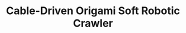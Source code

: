 ---
title: "Cable-Driven Origami Soft Robotic Crawler"
excerpt: "Soft robotic crawlers are desirable for their adaptability in unstructured environments. We were tasked to build such a robot to autonomously navigate a pipeline, modeled after the competition in SoftRob 2023"
collection: projects
---